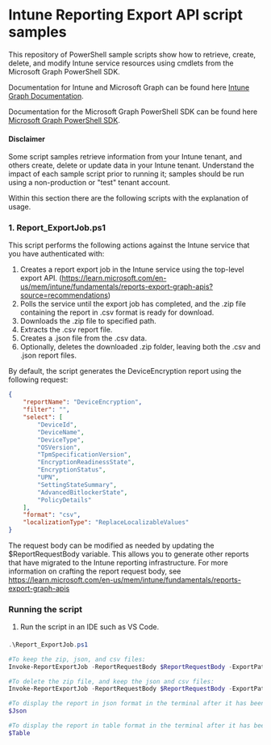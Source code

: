 # Intune Reporting Export API script samples

This repository of PowerShell sample scripts show how to retrieve, create, delete, and modify Intune service resources using cmdlets from the Microsoft Graph PowerShell SDK.

Documentation for Intune and Microsoft Graph can be found here [Intune Graph Documentation](https://developer.microsoft.com/en-us/graph/docs/api-reference/beta/resources/intune_graph_overview).

Documentation for the Microsoft Graph PowerShell SDK can be found here [Microsoft Graph PowerShell SDK](https://learn.microsoft.com/en-us/powershell/microsoftgraph/get-started?view=graph-powershell-1.0).

#### Disclaimer
Some script samples retrieve information from your Intune tenant, and others create, delete or update data in your Intune tenant.  Understand the impact of each sample script prior to running it; samples should be run using a non-production or "test" tenant account. 

Within this section there are the following scripts with the explanation of usage.

### 1. Report_ExportJob.ps1
This script performs the following actions against the Intune service that you have authenticated with:

1. Creates a report export job in the Intune service using the top-level export API. (https://learn.microsoft.com/en-us/mem/intune/fundamentals/reports-export-graph-apis?source=recommendations)
2. Polls the service until the export job has completed, and the .zip file containing the report in .csv format is ready for download.
3. Downloads the .zip file to specified path.
4. Extracts the .csv report file.
6. Creates a .json file from the .csv data.
7. Optionally, deletes the downloaded .zip folder, leaving both the .csv and .json report files.

By default, the script generates the DeviceEncryption report using the following request:

```JSON
{
    "reportName": "DeviceEncryption",
    "filter": "",
    "select": [
        "DeviceId",
        "DeviceName",
        "DeviceType",
        "OSVersion",
        "TpmSpecificationVersion",
        "EncryptionReadinessState",
        "EncryptionStatus",
        "UPN",
        "SettingStateSummary",
        "AdvancedBitlockerState",
        "PolicyDetails"
    ],
    "format": "csv",
    "localizationType": "ReplaceLocalizableValues"
}
```

The request body can be modified as needed by updating the $ReportRequestBody variable. This allows you to generate other reports that have migrated to the Intune reporting infrastructure. For more information on crafting the report request body, see https://learn.microsoft.com/en-us/mem/intune/fundamentals/reports-export-graph-apis

### Running the script
1. Run the script in an IDE such as VS Code.

####
```PowerShell
.\Report_ExportJob.ps1
```

```PowerShell
#To keep the zip, json, and csv files:
Invoke-ReportExportJob -ReportRequestBody $ReportRequestBody -ExportPath C:\IntuneOutput -PreserveZip
```

```PowerShell
#To delete the zip file, and keep the json and csv files:
Invoke-ReportExportJob -ReportRequestBody $ReportRequestBody -ExportPath C:\IntuneOutput
```

```PowerShell
#To display the report in json format in the terminal after it has been succesfully generated:
$Json
```

```PowerShell
#To display the report in table format in the terminal after it has been succesfully generated:
$Table
```
